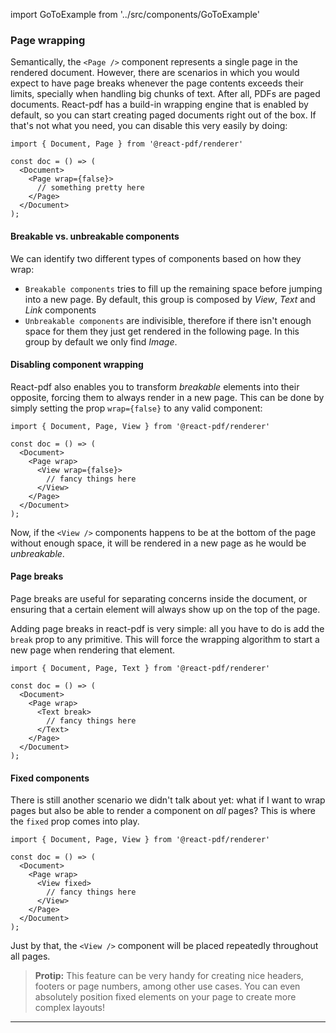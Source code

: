 import GoToExample from '../src/components/GoToExample'

### Page wrapping

Semantically, the `<Page />` component represents a single page in the rendered document. However, there are scenarios in which you would expect to have page breaks whenever the page contents exceeds their limits, specially when handling big chunks of text. After all, PDFs are paged documents. React-pdf has a build-in wrapping engine that is enabled by default, so you can start creating paged documents right out of the box. If that's not what you need, you can disable this very easily by doing:

```
import { Document, Page } from '@react-pdf/renderer'

const doc = () => (
  <Document>
    <Page wrap={false}>
      // something pretty here
    </Page>
  </Document>
);
```

<GoToExample name="page-wrap" />

#### Breakable vs. unbreakable components

We can identify two different types of components based on how they wrap:

- `Breakable components` tries to fill up the remaining space before jumping into a new page. By default, this group is composed by *View*, *Text* and *Link* components
- `Unbreakable components` are indivisible, therefore if there isn't enough space for them they just get rendered in the following page. In this group by default we only find *Image*.

<GoToExample name="breakable-unbreakable" />

#### Disabling component wrapping

React-pdf also enables you to transform *breakable* elements into their opposite, forcing them to always render in a new page. This can be done by simply setting the prop `wrap={false}` to any valid component:

```
import { Document, Page, View } from '@react-pdf/renderer'

const doc = () => (
  <Document>
    <Page wrap>
      <View wrap={false}>
        // fancy things here
      </View>
    </Page>
  </Document>
);
```

Now, if the `<View />` components happens to be at the bottom of the page without enough space, it will be rendered in a new page as he would be *unbreakable*.

<GoToExample name="disable-wrapping" />

#### Page breaks

Page breaks are useful for separating concerns inside the document, or ensuring that a certain element will always show up on the top of the page.

Adding page breaks in react-pdf is very simple: all you have to do is add the `break` prop to any primitive. This will force the wrapping algorithm to start a new page when rendering that element.

```
import { Document, Page, Text } from '@react-pdf/renderer'

const doc = () => (
  <Document>
    <Page wrap>
      <Text break>
        // fancy things here
      </Text>
    </Page>
  </Document>
);
```

<GoToExample name="page-breaks" />

#### Fixed components

There is still another scenario we didn't talk about yet: what if I want to wrap pages but also be able to render a component on *all* pages? This is where the `fixed` prop comes into play.

```
import { Document, Page, View } from '@react-pdf/renderer'

const doc = () => (
  <Document>
    <Page wrap>
      <View fixed>
        // fancy things here
      </View>
    </Page>
  </Document>
);
```

Just by that, the `<View />` component will be placed repeatedly throughout all pages.

> **Protip:** This feature can be very handy for creating nice headers, footers or page numbers, among other use cases. You can even absolutely position fixed elements on your page to create more complex layouts!

<GoToExample />

---
